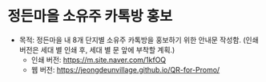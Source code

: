 # 정든마을 소유주 카톡방 홍보

 - 목적: 정든마을 내 8개 단지별 소유주 카톡방을 홍보하기 위한 안내문 작성함. (인쇄 버전은 세대 별 인쇄 후, 세대 별 문 앞에 부착할 계획.)
   - 인쇄 버전: https://m.site.naver.com/1kfOQ
   - 웹 버전: https://jeongdeunvillage.github.io/QR-for-Promo/
